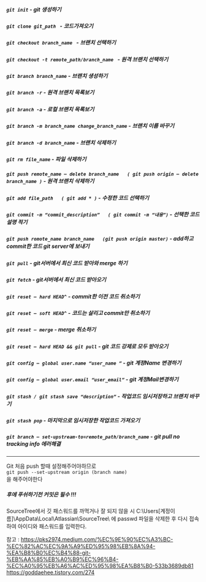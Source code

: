 
##### `git init`  -  git 생성하기     
   
##### `git clone git_path `  -  코드가져오기  
     
##### `git checkout branch_name `  -  브랜치 선택하기
   
##### `git checkout -t remote_path/branch_name `  -  원격 브랜치 선택하기  

##### `git branch branch_name` -  브랜치 생성하기     
   
##### `git branch -r`  -  원격 브랜치 목록보기  
    
##### `git branch -a`  -  로컬 브랜치 목록보기 
     
##### `git branch -m branch_name change_branch_name`  -   브랜치 이름 바꾸기     

##### `git branch -d branch_name`  -  브랜치 삭제하기     

##### `git rm file_name`  -  파일 삭제하기     
  
##### `git push remote_name — delete branch_name   ( git push origin — delete branch_name )` -  원격 브랜치 삭제하기   

##### `git add file_path   ( git add * )` -  수정한 코드 선택하기     
  
##### `git commit -m “commit_description”   ( git commit -m “내용”)` -  선택한 코드 설명 적기   

##### `git push romote_name branch_name   (git push origin master)` -  add하고 commit한 코드 git server에 보내기     
  
##### `git pull` -  git서버에서 최신 코드 받아와 merge 하기   

##### `git fetch` -  git서버에서 최신 코드 받아오기     

##### `git reset — hard HEAD^` -  commit한 이전 코드 취소하기     
  
##### `git reset — soft HEAD^` -  코드는 살리고 commit만 취소하기   

##### `git reset — merge` -  merge 취소하기     
   
##### `git reset — hard HEAD && git pull`  -  git 코드 강제로 모두 받아오기  

##### `git config — global user.name “user_name ”`  -  git 계정Name 변경하기     

##### `git config — global user.email “user_email”`  -  git 계정Mail변경하기     

##### `git stash / git stash save “description”`  -  작업코드 임시저장하고 브랜치 바꾸기     
  
##### `git stash pop`  -  마지막으로 임시저장한 작업코드 가져오기   
  
##### `git branch — set-upstream-to=remote_path/branch_name`  -  git pull no tracking info 에러해결   
     
         
***              
Git 처음 push 할때 설정해주어야하므로      
`git push --set-upstream origin (branch name)`     
을 해주어야한다

##### 후에 푸쉬하기전 커밋은 필수 !!!

SourceTree에서 깃 패스워드를 까먹거나 잘 되지 않을 시 C:\Users\[계정이름]\AppData\Local\Atlassian\SourceTree\ 에 passwd 파일을 삭제한 후 다시 접속하여 아이디와 패스워드를 입력한다.      

참고 : https://pks2974.medium.com/%EC%9E%90%EC%A3%BC-%EC%82%AC%EC%9A%A9%ED%95%98%EB%8A%94-%EA%B8%B0%EC%B4%88-git-%EB%AA%85%EB%A0%B9%EC%96%B4-%EC%A0%95%EB%A6%AC%ED%95%98%EA%B8%B0-533b3689db81
https://goddaehee.tistory.com/274
